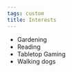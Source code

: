 ```yaml
---
tags: custom
title: Interests
---
```


-   Gardening
-   Reading
-   Tabletop Gaming
-   Walking dogs
